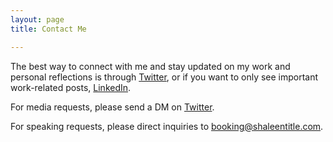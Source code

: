 ```yaml
---
layout: page
title: Contact Me

---
```

The best way to connect with me and stay updated on my work and personal reflections is through [Twitter](https://twitter.com/shaleentitle), or if you want to only see important work-related posts, [LinkedIn](https://www.linkedin.com/in/shaleentitle).

For media requests, please send a DM on [Twitter](https://twitter.com/shaleentitle).

For speaking requests, please direct inquiries to booking@shaleentitle.com.